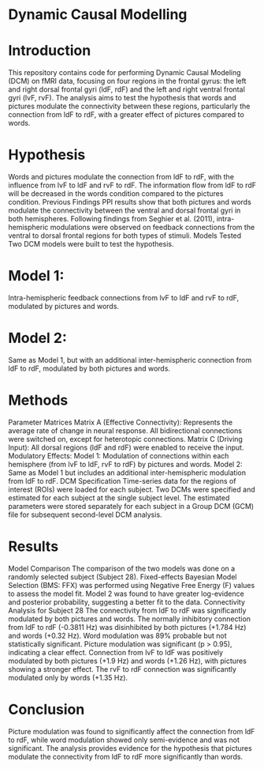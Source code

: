 # Dynamic Causal Modelling 

# Introduction
This repository contains code for performing Dynamic Causal Modeling (DCM) on fMRI data, focusing on four regions in the frontal gyrus: the left and right dorsal frontal gyri (ldF, rdF) and the left and right ventral frontal gyri (lvF, rvF). The analysis aims to test the hypothesis that words and pictures modulate the connectivity between these regions, particularly the connection from ldF to rdF, with a greater effect of pictures compared to words.

# Hypothesis
Words and pictures modulate the connection from ldF to rdF, with the influence from lvF to ldF and rvF to rdF.
The information flow from ldF to rdF will be decreased in the words condition compared to the pictures condition.
Previous Findings
PPI results show that both pictures and words modulate the connectivity between the ventral and dorsal frontal gyri in both hemispheres.
Following findings from Seghier et al. (2011), intra-hemispheric modulations were observed on feedback connections from the ventral to dorsal frontal regions for both types of stimuli.
Models Tested
Two DCM models were built to test the hypothesis.

# Model 1: 
Intra-hemispheric feedback connections from lvF to ldF and rvF to rdF, modulated by pictures and words.
# Model 2: 
Same as Model 1, but with an additional inter-hemispheric connection from ldF to rdF, modulated by both pictures and words.

# Methods
Parameter Matrices
Matrix A (Effective Connectivity): Represents the average rate of change in neural response. All bidirectional connections were switched on, except for heterotopic connections.
Matrix C (Driving Input): All dorsal regions (ldF and rdF) were enabled to receive the input.
Modulatory Effects:
Model 1: Modulation of connections within each hemisphere (from lvF to ldF, rvF to rdF) by pictures and words.
Model 2: Same as Model 1 but includes an additional inter-hemispheric modulation from ldF to rdF.
DCM Specification
Time-series data for the regions of interest (ROIs) were loaded for each subject.
Two DCMs were specified and estimated for each subject at the single subject level. The estimated parameters were stored separately for each subject in a Group DCM (GCM) file for subsequent second-level DCM analysis.

# Results
Model Comparison
The comparison of the two models was done on a randomly selected subject (Subject 28).
Fixed-effects Bayesian Model Selection (BMS: FFX) was performed using Negative Free Energy (F) values to assess the model fit.
Model 2 was found to have greater log-evidence and posterior probability, suggesting a better fit to the data.
Connectivity Analysis for Subject 28
The connectivity from ldF to rdF was significantly modulated by both pictures and words.
The normally inhibitory connection from ldF to rdF (-0.3811 Hz) was disinhibited by both pictures (+1.784 Hz) and words (+0.32 Hz).
Word modulation was 89% probable but not statistically significant.
Picture modulation was significant (p > 0.95), indicating a clear effect.
Connection from lvF to ldF was positively modulated by both pictures (+1.9 Hz) and words (+1.26 Hz), with pictures showing a stronger effect.
The rvF to rdF connection was significantly modulated only by words (+1.35 Hz).

# Conclusion
Picture modulation was found to significantly affect the connection from ldF to rdF, while word modulation showed only semi-evidence and was not significant.
The analysis provides evidence for the hypothesis that pictures modulate the connectivity from ldF to rdF more significantly than words.
